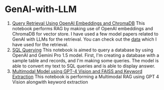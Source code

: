 # GenAI-with-LLM

1. [Query Retrieval Using OpenAI Embeddings and ChromaDB](https://github.com/aru2407/GenAI-with-LLM/blob/main/Query_Retrieval.ipynb)
This notebook performs RAG by making use of OpenAI embeddings and ChromaDB for vector store. I have used a few model papers related to GenAI with LLMs for the retrieval. You can check out the [data](https://www.coursera.org/learn/generative-ai-with-llms/supplement/zlpBf/week-2-resources) which I have used for the retrieval.
2. [SQL Querying](https://github.com/aru2407/GenAI-with-LLM/blob/main/SQL%20Querying.ipynb) 
This notebook is aimed to query a database by using OpenAI and Gemini Pro 1.5 model. First, I'm creating a database with a sample table and records, and I'm making some queries. The model is able to convert my text to SQL queries and is able to display answer.
3. [Multimodal Model using GPT-4 Vision and FAISS and Keyword Extraction](https://github.com/aru2407/GenAI-with-LLM/blob/main/Multimodal_Birds.ipynb)
This notebook is performing a Multimodal RAG using GPT 4 Vision alongwith keyword extraction
